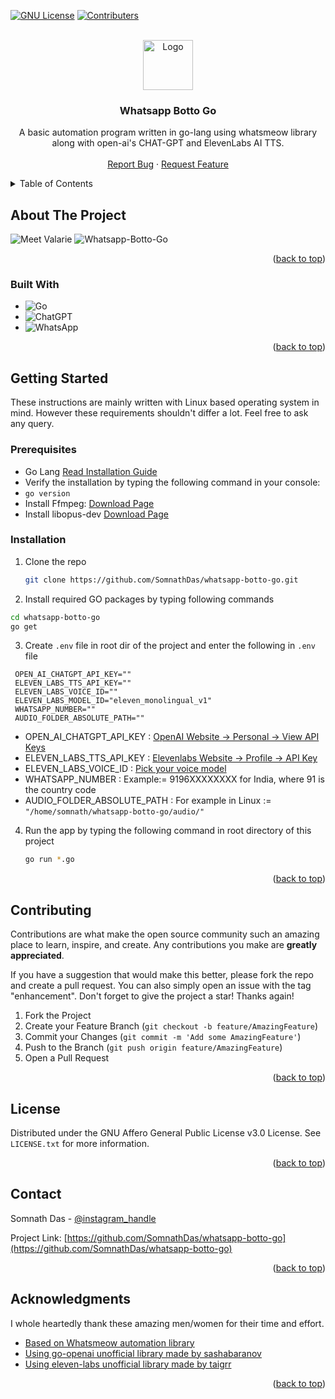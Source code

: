 <a name="readme-top"></a>
  
[![GNU License](https://img.shields.io/badge/license-GNU-brightgreen?style=for-the-badge&logo=gnu)](https://github.com/SomnathDas/whatsapp-botto-go/blob/main/LICENSE)
[![Contributers](https://img.shields.io/github/contributors/SomnathDas/whatsapp-botto-go?style=for-the-badge)](https://github.com/SomnathDas/whatsapp-botto-go)

<!-- PROJECT LOGO -->
<br />
<div align="center">
  <a href="https://github.com/SomnathDas/errand">
    <img src="https://www.svgrepo.com/show/452214/go.svg" alt="Logo" width="80" height="80">
  </a>

<h3 align="center">Whatsapp Botto Go</h3>

  <p align="center">
   A basic automation program written in go-lang using whatsmeow library along with open-ai's CHAT-GPT and ElevenLabs AI TTS.
    <br />
    <br />
    <a href="https://github.com/SomnathDas/whatsapp-botto-go/issues">Report Bug</a>
    ·
    <a href="https://github.com/SomnathDas/whatsapp-botto-go/issues">Request Feature</a>
  </p>
</div>

<!-- TABLE OF CONTENTS -->
<details>
  <summary>Table of Contents</summary>
  <ol>
    <li>
      <a href="#about-the-project">About The Project</a>
      <ul>
        <li><a href="#built-with">Built With</a></li>
      </ul>
    </li>
    <li>
      <a href="#getting-started">Getting Started</a>
      <ul>
        <li><a href="#prerequisites">Prerequisites</a></li>
        <li><a href="#installation">Installation</a></li>
      </ul>
    </li>
    <li><a href="#contributing">Contributing</a></li>
    <li><a href="#license">License</a></li>
    <li><a href="#contact">Contact</a></li>
    <li><a href="#acknowledgments">Acknowledgments</a></li>
  </ol>
</details>



<!-- ABOUT THE PROJECT -->
## About The Project

![Meet Valarie](https://github.com/SomnathDas/whatsapp-botto-go/blob/main/welcome/1.png)
![Whatsapp-Botto-Go](https://github.com/SomnathDas/whatsapp-botto-go/blob/main/welcome/2.png)

<p align="right">(<a href="#readme-top">back to top</a>)</p>

### Built With

* ![Go](https://img.shields.io/badge/go-%2300ADD8.svg?style=for-the-badge&logo=go&logoColor=white)
* ![ChatGPT](https://img.shields.io/badge/chatGPT-74aa9c?style=for-the-badge&logo=openai&logoColor=white)
* ![WhatsApp](https://img.shields.io/badge/WhatsApp-25D366?style=for-the-badge&logo=whatsapp&logoColor=white)

<p align="right">(<a href="#readme-top">back to top</a>)</p>


<!-- GETTING STARTED -->
## Getting Started

These instructions are mainly written with Linux based operating system in mind.
However these requirements shouldn't differ a lot. Feel free to ask any query.

### Prerequisites

* Go Lang [Read Installation Guide](https://go.dev/doc/install)
* Verify the installation by typing the following command in your console:
* ``go version``
* Install Ffmpeg: [Download Page](https://ffmpeg.org/download.html)
* Install libopus-dev [Download Page](https://opus-codec.org/downloads/)

### Installation

1. Clone the repo
   ```sh
   git clone https://github.com/SomnathDas/whatsapp-botto-go.git
   ```
2. Install required GO packages by typing following commands
  ```sh
  cd whatsapp-botto-go
  go get
  ```
3.  Create `.env` file in root dir of the project and enter the following in `.env` file
   ```.env
    OPEN_AI_CHATGPT_API_KEY=""
    ELEVEN_LABS_TTS_API_KEY=""
    ELEVEN_LABS_VOICE_ID=""
    ELEVEN_LABS_MODEL_ID="eleven_monolingual_v1"
    WHATSAPP_NUMBER=""
    AUDIO_FOLDER_ABSOLUTE_PATH=""
   ```
   
   * OPEN_AI_CHATGPT_API_KEY : [OpenAI Website -> Personal -> View API Keys](https://platform.openai.com)
   * ELEVEN_LABS_TTS_API_KEY : [Elevenlabs Website -> Profile -> API Key](https://beta.elevenlabs.io/speech-synthesis)
   * ELEVEN_LABS_VOICE_ID : [Pick your voice model](https://api.elevenlabs.io/v1/voices)
   * WHATSAPP_NUMBER : Example:= 9196XXXXXXXX for India, where 91 is the country code
   * AUDIO_FOLDER_ABSOLUTE_PATH : For example in Linux := ```"/home/somnath/whatsapp-botto-go/audio/"```
   
 4. Run the app by typing the following command in root directory of this project
    ```sh
    go run *.go
    ```

<p align="right">(<a href="#readme-top">back to top</a>)</p>

<!-- CONTRIBUTING -->
## Contributing

Contributions are what make the open source community such an amazing place to learn, inspire, and create. Any contributions you make are **greatly appreciated**.

If you have a suggestion that would make this better, please fork the repo and create a pull request. You can also simply open an issue with the tag "enhancement".
Don't forget to give the project a star! Thanks again!

1. Fork the Project
2. Create your Feature Branch (`git checkout -b feature/AmazingFeature`)
3. Commit your Changes (`git commit -m 'Add some AmazingFeature'`)
4. Push to the Branch (`git push origin feature/AmazingFeature`)
5. Open a Pull Request

<p align="right">(<a href="#readme-top">back to top</a>)</p>

<!-- LICENSE -->
## License

Distributed under the GNU Affero General Public License v3.0 License. See `LICENSE.txt` for more information.

<p align="right">(<a href="#readme-top">back to top</a>)</p>


<!-- CONTACT -->
## Contact

Somnath Das - [@instagram_handle](https://instagram.com/samurai3247)

Project Link: [https://github.com/SomnathDas/whatsapp-botto-go](https://github.com/SomnathDas/whatsapp-botto-go)

<p align="right">(<a href="#readme-top">back to top</a>)</p>


<!-- ACKNOWLEDGMENTS -->
## Acknowledgments
I whole heartedly thank these amazing men/women for their time and effort.

* [Based on Whatsmeow automation library](https://pkg.go.dev/go.mau.fi/whatsmeow)
* [Using go-openai unofficial library made by sashabaranov](https://pkg.go.dev/github.com/sashabaranov/go-openai)
* [Using eleven-labs unofficial library made by taigrr](https://github.com/taigrr/elevenlabs)

<p align="right">(<a href="#readme-top">back to top</a>)</p>

